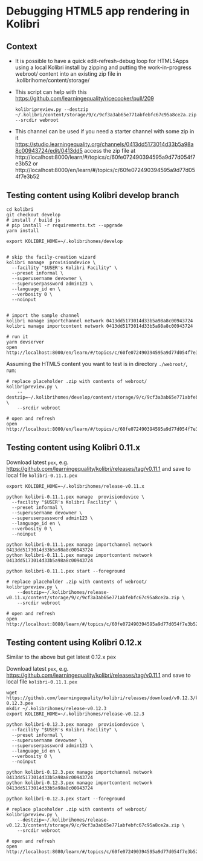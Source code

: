 Debugging HTML5 app rendering in Kolibri
========================================


Context
-------
  - It is possible to have a quick edit-refresh-debug loop for HTML5Apps using a local
    Kolibri install by zipping and putting the work-in-progress webroot/ content into
    an existing zip file in .kolibrihome/content/storage/

  - This script can help with this https://github.com/learningequality/ricecooker/pull/209

        kolibripreview.py --destzip ~/.kolibri/content/storage/9/c/9cf3a3ab65e771abfebfc67c95a8ce2a.zip --srcdir webroot

  - This channel can be used if you need a starter channel with some zip in it
    https://studio.learningequality.org/channels/0413dd5173014d33b5a98a8c00943724/edit/0413dd5
    access the zip file at 
    http://localhost:8000/learn/#/topics/c/60fe072490394595a9d77d054f7e3b52
    or 
    http://localhost:8000/en/learn/#/topics/c/60fe072490394595a9d77d054f7e3b52





## Testing content using Kolibri develop branch


    cd kolibri
    git checkout develop
    # install / build js
    # pip install -r requirements.txt --upgrade
    yarn install

    export KOLIBRI_HOME=~/.kolibrihomes/develop


    # skip the facily-creation wizard
    kolibri manage  provisiondevice \
      --facility "$USER's Kolibri Facility" \
      --preset informal \
      --superusername devowner \
      --superuserpassword admin123 \
      --language_id en \
      --verbosity 0 \
      --noinput


    # import the sample channel 
    kolibri manage importchannel network 0413dd5173014d33b5a98a8c00943724
    kolibri manage importcontent network 0413dd5173014d33b5a98a8c00943724

    # run it
    yarn devserver
    open http://localhost:8000/en/learn/#/topics/c/60fe072490394595a9d77d054f7e3b52


Assuming the HTML5 content you want to test is in directory `./webroot/`, run:

    # replace placeholder .zip with contents of webroot/
    kolibripreview.py \
        --destzip=~/.kolibrihomes/develop/content/storage/9/c/9cf3a3ab65e771abfebfc67c95a8ce2a.zip \
        --srcdir webroot

    # open and refresh
    open http://localhost:8000/en/learn/#/topics/c/60fe072490394595a9d77d054f7e3b52





## Testing content using Kolibri 0.11.x

Download latest `pex`, e.g. https://github.com/learningequality/kolibri/releases/tag/v0.11.1
and save to local file `kolibri-0.11.1.pex`


    export KOLIBRI_HOME=~/.kolibrihomes/release-v0.11.x

    python kolibri-0.11.1.pex manage  provisiondevice \
      --facility "$USER's Kolibri Facility" \
      --preset informal \
      --superusername devowner \
      --superuserpassword admin123 \
      --language_id en \
      --verbosity 0 \
      --noinput

    python kolibri-0.11.1.pex manage importchannel network 0413dd5173014d33b5a98a8c00943724
    python kolibri-0.11.1.pex manage importcontent network 0413dd5173014d33b5a98a8c00943724

    python kolibri-0.11.1.pex start --foreground

    # replace placeholder .zip with contents of webroot/
    kolibripreview.py \
        --destzip=~/.kolibrihomes/release-v0.11.x/content/storage/9/c/9cf3a3ab65e771abfebfc67c95a8ce2a.zip \
        --srcdir webroot

    # open and refresh
    open http://localhost:8080/learn/#/topics/c/60fe072490394595a9d77d054f7e3b52




## Testing content using Kolibri 0.12.x

Similar to the above but get latest 0.12.x pex

Download latest `pex`, e.g. https://github.com/learningequality/kolibri/releases/tag/v0.11.1
and save to local file `kolibri-0.11.1.pex`



    wget https://github.com/learningequality/kolibri/releases/download/v0.12.3/kolibri-0.12.3.pex
    mkdir ~/.kolibrihomes/release-v0.12.3
    export KOLIBRI_HOME=~/.kolibrihomes/release-v0.12.3

    python kolibri-0.12.3.pex manage  provisiondevice \
      --facility "$USER's Kolibri Facility" \
      --preset informal \
      --superusername devowner \
      --superuserpassword admin123 \
      --language_id en \
      --verbosity 0 \
      --noinput

    python kolibri-0.12.3.pex manage importchannel network 0413dd5173014d33b5a98a8c00943724
    python kolibri-0.12.3.pex manage importcontent network 0413dd5173014d33b5a98a8c00943724

    python kolibri-0.12.3.pex start --foreground

    # replace placeholder .zip with contents of webroot/
    kolibripreview.py \
        --destzip=~/.kolibrihomes/release-v0.12.3/content/storage/9/c/9cf3a3ab65e771abfebfc67c95a8ce2a.zip \
        --srcdir webroot

    # open and refresh
    open http://localhost:8080/learn/#/topics/c/60fe072490394595a9d77d054f7e3b52


